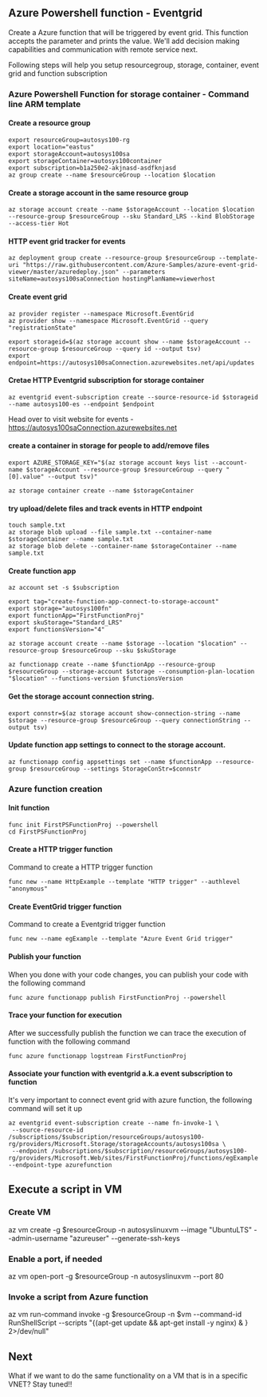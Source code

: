 ## Azure Powershell function - Eventgrid

Create a Azure function that will be triggered by event grid. This function accepts the parameter and prints the value.
We'll add decision making capabilities and communication with remote service next.

Following steps will help you setup resourcegroup, storage, container, event grid and function subscription

### Azure Powershell Function for storage container - Command line ARM template

#### Create a resource group

```
export resourceGroup=autosys100-rg
export location="eastus"
export storageAccount=autosys100sa
export storageContainer=autosys100container
export subscription=b1a250e2-akjnasd-asdfknjasd
az group create --name $resourceGroup --location $location
```

#### Create a storage account in the same resource group

```
az storage account create --name $storageAccount --location $location --resource-group $resourceGroup --sku Standard_LRS --kind BlobStorage --access-tier Hot
```

#### HTTP event grid tracker for events

```
az deployment group create --resource-group $resourceGroup --template-uri "https://raw.githubusercontent.com/Azure-Samples/azure-event-grid-viewer/master/azuredeploy.json" --parameters siteName=autosys100saConnection hostingPlanName=viewerhost
```

#### Create event grid

```
az provider register --namespace Microsoft.EventGrid
az provider show --namespace Microsoft.EventGrid --query "registrationState"

export storageid=$(az storage account show --name $storageAccount --resource-group $resourceGroup --query id --output tsv)
export endpoint=https://autosys100saConnection.azurewebsites.net/api/updates
```

#### Cretae HTTP Eventgrid subscription for storage container

```
az eventgrid event-subscription create --source-resource-id $storageid --name autosys100-es --endpoint $endpoint
```

Head over to visit website for events - https://autosys100saConnection.azurewebsites.net

#### create a container in storage for people to add/remove files

```
export AZURE_STORAGE_KEY="$(az storage account keys list --account-name $storageAccount --resource-group $resourceGroup --query "[0].value" --output tsv)"

az storage container create --name $storageContainer
```

#### try upload/delete files and track events in HTTP endpoint

```
touch sample.txt
az storage blob upload --file sample.txt --container-name $storageContainer --name sample.txt
az storage blob delete --container-name $storageContainer --name sample.txt
```

#### Create function app

```
az account set -s $subscription

export tag="create-function-app-connect-to-storage-account"
export storage="autosys100fn"
export functionApp="FirstFunctionProj"
export skuStorage="Standard_LRS"
export functionsVersion="4"

az storage account create --name $storage --location "$location" --resource-group $resourceGroup --sku $skuStorage

az functionapp create --name $functionApp --resource-group $resourceGroup --storage-account $storage --consumption-plan-location "$location" --functions-version $functionsVersion
```

#### Get the storage account connection string.

```
export connstr=$(az storage account show-connection-string --name $storage --resource-group $resourceGroup --query connectionString --output tsv)
```

#### Update function app settings to connect to the storage account.

```
az functionapp config appsettings set --name $functionApp --resource-group $resourceGroup --settings StorageConStr=$connstr
```

### Azure function creation

#### Init function

```
func init FirstPSFunctionProj --powershell
cd FirstPSFunctionProj
```

#### Create a HTTP trigger function

Command to create a HTTP trigger function

```
func new --name HttpExample --template "HTTP trigger" --authlevel "anonymous"
```

#### Create EventGrid trigger function

Command to create a Eventgrid trigger function

```
func new --name egExample --template "Azure Event Grid trigger"
```

#### Publish your function

When you done with your code changes, you can publish your code with the following command

```
func azure functionapp publish FirstFunctionProj --powershell
```

#### Trace your function for execution

After we successfully publish the function we can trace the execution of function with the following command

```
func azure functionapp logstream FirstFunctionProj
```

#### Associate your function with eventgrid a.k.a event subscription to function

It's very important to connect event grid with azure function, the following command will set it up

```
az eventgrid event-subscription create --name fn-invoke-1 \
 --source-resource-id /subscriptions/$subscription/resourceGroups/autosys100-rg/providers/Microsoft.Storage/storageAccounts/autosys100sa \
 --endpoint /subscriptions/$subscription/resourceGroups/autosys100-rg/providers/Microsoft.Web/sites/FirstFunctionProj/functions/egExample --endpoint-type azurefunction
```

## Execute a script in VM

### Create VM

az vm create -g $resourceGroup -n autosyslinuxvm --image "UbuntuLTS" --admin-username "azureuser" --generate-ssh-keys

### Enable a port, if needed

az vm open-port -g $resourceGroup -n autosyslinuxvm --port 80

### Invoke a script from Azure function

az vm run-command invoke -g $resourceGroup -n $vm --command-id RunShellScript --scripts "{(apt-get update && apt-get install -y nginx) & } 2>/dev/null"

## Next

What if we want to do the same functionality on a VM that is in a specific VNET? Stay tuned!!
